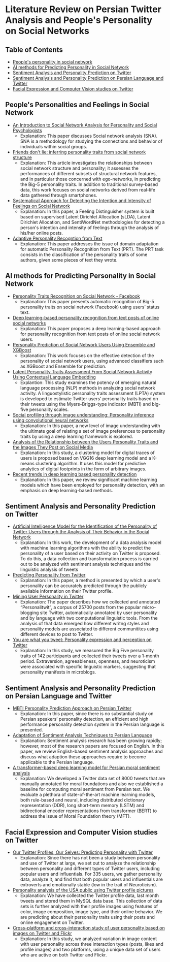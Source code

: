 # Literature Review on Persian Twitter Analysis and People's Personality on Social Networks

## Table of Contents

- [People's personality in social network](#People's-personalities-and-feelings--in-social-network)
- [AI methods for Predicting Personality in Social Network](#AI-methods-for-Predicting-Personality-in-Social-Network)
- [Sentiment Analysis and Personality Prediction on Twitter](#Sentiment-Analysis-and-Personality-Prediction-on-Twitter)
- [Sentiment Analysis and Personality Prediction on Persian Language and Twitter](#Sentiment-Analysis-and-Personality-Prediction-on-Persian-Language-and-Twitter)
- [Facial Expression and Computer Vision studies on Twitter](#Facial-Expression-and-Computer-Vision-studies-on-Twitter)

## People's Personalities and Feelings in Social Network

- [An Introduction to Social Network Analysis for Personality and Social Psychologists](https://journals.sagepub.com/doi/abs/10.1177/1948550617709114)
  + Explanation: This paper discusses Social network analysis (SNA). SNA is a methodology for studying the connections and behavior of individuals within social groups.
- [Friends don't lie: inferring personality traits from social network structure](https://dl.acm.org/doi/abs/10.1145/2370216.2370266)
  + Explanation: This article investigates the relationships between social network structure and personality; it assesses the performances of different subsets of structural network features, and in particular those concerned with ego-networks, in predicting the Big-5 personality traits. In addition to traditional survey-based data, this work focuses on social networks derived from real-life data gathered through smartphones.
- [Systematical Approach for Detecting the Intention and Intensity of Feelings on Social Network](https://ieeexplore.ieee.org/abstract/document/7421935)
  + Explanation: In this paper, a Feeling Distinguisher system is built based on supervised Latent Dirichlet Allocation (sLDA), Latent Dirichlet Allocation, and SentiWordNet methodologies for detecting a person's intention and intensity of feelings through the analysis of his/her online posts.
- [Adaptive Personality Recogntion from Text](http://eprints-phd.biblio.unitn.it/828/)
  + Explanation: This paper addresses the issue of domain adaptation for automatic Personality Recognition from Text (PRT). The PRT task consists in the classification of the personality traits of some authors, given some pieces of text they wrote.



## AI methods for Predicting Personality in Social Network

- [Personality Traits Recognition on Social Network - Facebook](https://ojs.aaai.org/index.php/ICWSM/article/view/14464)
  + Explanation: This paper presents automatic recognition of Big-5 personality traits on social network (Facebook) using users’ status text.
- [Deep learning-based personality recognition from text posts of online social networks](https://link.springer.com/article/10.1007/s10489-018-1212-4)
  + Explanation: This paper proposes a deep learning-based approach for personality recognition from text posts of online social network users.
- [Personality Prediction of Social Network Users Using Ensemble and XGBoost](https://link.springer.com/chapter/10.1007/978-981-15-2414-1_14)
  + Explanation: This work focuses on the effective detection of the personality of social network users, using advanced classifiers such as XGBoost and Ensemble for prediction.
- [Latent Personality Traits Assessment From Social Network Activity Using Contextual Language Embedding](https://ieeexplore.ieee.org/abstract/document/9531972)
  + Explantion: This study examines the potency of emerging natural language processing (NLP) methods in analyzing social network activity. A linguostylistic personality traits assessment (LPTA) system is developed to estimate Twitter users’ personality traits based on their tweets using the Myers-Briggs-type indicator (MBTI) and big-five personality scales.
- [Social profiling through image understanding: Personality inference using convolutional neural networks](https://www.sciencedirect.com/science/article/abs/pii/S1077314216301679)
  + Explanation: In this paper, a new level of image understanding with the ultimate goal of relating a set of image preferences to personality traits by using a deep learning framework is explored.
- [Analysis of the Relationship between the Users Personality Traits and the Images They Post on Social Media](https://www.sciencedirect.com/science/article/pii/S1877050921020561)
  + Explanation: In this study, a clustering model for digital traces of users is proposed based on VGG16 deep learning model and a K-means clustering algorithm. It uses this model for predictive analytics of digital footprints in the form of arbitrary images.
- [Recent trends in deep learning based personality detection](https://link.springer.com/article/10.1007/s10462-019-09770-z)
  + Explanation: In this paper, we review significant machine learning models which have been employed for personality detection, with an emphasis on deep learning-based methods. 



## Sentiment Analysis and Personality Prediction on Twitter

- [Artificial Intelligence Model for the Identification of the Personality of Twitter Users through the Analysis of Their Behavior in the Social Network](https://www.mdpi.com/2079-9292/11/22/3811)
  + Explanation: In this work, the development of a data analysis model with machine learning algorithms with the ability to predict the personality of a user based on their activity on Twitter is proposed. To do this, a data collection and transformation process is carried out to be analyzed with sentiment analysis techniques and the linguistic analysis of tweets
- [Predicting Personality from Twitter](https://ieeexplore.ieee.org/abstract/document/6113107)
  + Explanation: In this paper, a method is presented by which a user's personality can be accurately predicted through the publicly available information on their Twitter profile.
- [Mining User Personality in Twitter](https://www.researchgate.net/profile/Fabio-Celli/publication/268433988_Mining_User_Personality_in_Twitter/links/551933a90cf273292e70d840/Mining-User-Personality-in-Twitter.pdf)
  + Explanation: The paper describes how we collected and annotated “Personalitwit”, a corpus of 25700 posts from the popular micro-blogging site Twitter, automatically annotated by user personality and by language with two computational linguistic tools. From the analysis of that data emerged how different writng styles and personality models are associated to different communitites using different devices to post to Twitter.
- [You are what you tweet: Personality expression and perception on Twitter](https://www.sciencedirect.com/science/article/abs/pii/S009265661200133X)
  + Explanation: In this study, we measured the Big Five personality traits of 142 participants and collected their tweets over a 1-month period. Extraversion, agreeableness, openness, and neuroticism were associated with specific linguistic markers, suggesting that personality manifests in microblogs. 



## Sentiment Analysis and Personality Prediction on Persian Language and Twitter

- [MBTI Personality Prediction Approach on Persian Twitter](https://www.winlp.org/wp-content/uploads/2022/11/28_Paper.pdf)
  + Explanation: In this paper, since there is no substantial study on Persian speakers’ personality detection, an efficient and high performance personality detection system in the Persian language is presented.
- [Adaptation of Sentiment Analysis Techniques to Persian Language](https://link.springer.com/chapter/10.1007/978-3-319-77116-8_10)
  + Explanation: Sentiment analysis research has been growing rapidly; however, most of the research papers are focused on English. In this paper, we review English-based sentiment analysis approaches and discuss what adaption these approaches require to become applicable to the Persian language.
- [A transformer-based deep learning model for Persian moral sentiment analysis](https://journals.sagepub.com/doi/abs/10.1177/01655515231188344)
  + Explanation: We developed a Twitter data set of 8000 tweets that are manually annotated for moral foundations and also we established a baseline for computing moral sentiment from Persian text. We evaluate a plethora of state-of-the-art machine learning models, both rule-based and neural, including distributed dictionary representation (DDR), long short-term memory (LSTM) and bidirectional encoder representations from transformer (BERT) to address the issue of Moral Foundation theory (MFT).
  

## Facial Expression and Computer Vision studies on Twitter
- [Our Twitter Profiles, Our Selves: Predicting Personality with Twitter](https://ieeexplore.ieee.org/abstract/document/6113111)
  + Explanation: Since there has not been a study between personality and use of Twitter at large, we set out to analyze the relationship between personality and different types of Twitter users, including popular users and influentials. For 335 users, we gather personality data, analyze it, and find that both popular users and influentials are extroverts and emotionally stable (low in the trait of Neuroticism).
- [Personality analysis of the USA public using Twitter profile pictures](https://ieeexplore.ieee.org/abstract/document/8320184)
  + Explanation: We have collected the Twitter profile data, last month tweets and stored them in MySQL data base. This collection of data sets is further analyzed with their profile images using features of color, image composition, image type, and their online behavior. We are predicting about their personality traits using their posts and online engagement on Twitter.
- [Cross-platform and cross-interaction study of user personality based on images on Twitter and Flickr](https://journals.plos.org/plosone/article?id=10.1371/journal.pone.0198660)
  + Explanation: In this study, we analyzed variation in image content with user personality across three interaction types (posts, likes and profile images) and two platforms, using a unique data set of users who are active on both Twitter and Flickr.

